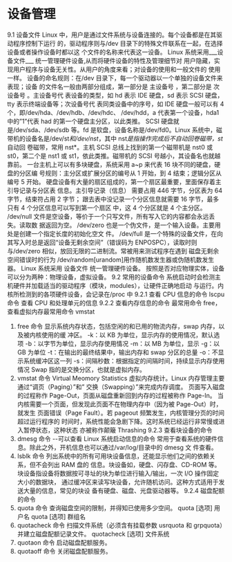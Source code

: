 # 设备管理
9.1 设备文件
Linux 中，用户是通过文件系统与设备连接的。每个设备都是在其驱动程序控制下运行
的，驱动程序则与/dev 目录下的特殊文件联系在一起，在选择设备或者操作设备时都以这
个文件的名称来代表这一设备。
Linux 系统采用___设备文件___ 统一管理硬件设备,从而将硬件设备的特性及管理细节对
用户隐藏，实现用户程序与设备无关性。从用户的角度来看；对设备的使用和一般文件的
使用一样。
设备的命名规则：在/dev 目录下，每一个驱动器以一个单独的设备文件来表现；设备
的文件名一般由两部分组成，第一部分是 主设备号 ，第二部分是 次设备号 。主设备号代
表设备的类型，如 hd 表示 IDE 硬盘，sd 表示 SCSI 硬盘，tty 表示终端设备等；次设备号代
表同类设备中的序号，如 IDE 硬盘一般可以有 4 个，即/dev/hda、/dev/hdb、/dev/hdc、
/dev/hdd，a 代表第一个设备，hda1 中的”1”代表 had 的第一个硬盘主分区，以此类推。
SCSI 硬盘就是/dev/sda、/dev/sdb 等。fd 是软盘，设备名称是/dev/fd0。Linux 系统中，磁
带机的设备名是/dev/st*和/dev/nst*，其中 nst*是指操作完成后不自动回卷磁带，st*自动回
卷磁带，常用 nst*。主机 SCSI 总线上找到的第一个磁带机是 nst0 或 st0，第二个是 nst1 或
st1，依此类推。磁带机的 SCSI 号越小，其设备名也就越靠前。
一台主机上可以有多块硬盘，系统采用 a~p 来代表 16 块不同的硬盘，硬盘的分区编
号规则：主分区或扩展分区的编号从 1 开始，到 4 结束；逻辑分区从编号 5 开始。
硬盘设备有大量的扇区组成的，第一个扇区最重要，里面保存着主引导记录与分区表
信息。主引导记录（信息） 需要占用 446 字节，分区表为 64 字节，结束符占用 2 字节；
跟去表中没记录一个分区信息就需要 16 字节，最多只有 4 个分区信息可以写到第一个扇区
中，这 4 个分区就是 4 个主分区。
/dev/null 文件是空设备，等价于一个只写文件，所有写入它的内容都会永远丢失。读取数
据返回为空。
/dev/zero 也是一个伪文件，是一个输入设备。主要用处是创建一个指定长度的初始化空文
件。
/dev/full 是一个特殊的设备文件，在向其写入时总是返回“设备无剩余空间”（错误码为
ENPOSPC），读取时则与/dev/zero 相似，放回无限的二进制流。常被用来测试程序在遇到
磁盘无剩余空间错误时的行为
/dev/random[urandom]用作随机数发生器或伪随机数发生器。
Linux 系统采用 设备文件 统一管理硬件设备。
按照是否对应物理实体，设备可以分为两种：物理设备，虚拟设备。
9.2 常用的设备命令
系统启动时会检测主机硬件并加载适当的驱动程序（模块，modules），让硬件正确地启动
与运行。内核所检测到的各项硬件设备，会记录在/proc 中
9.2.1 查看 CPU 信息的命令
lscpu 命令 查看 CPU 和处理单元的信息
9.2.2 查看内存信息的命令
最常用命令 free，查看虚拟内存最常用命令 vmstat
1. free 命令
显示系统内存状态，包括空闲的和已用的物流内存，swap 内存，以及被内核使用的缓
冲区。
-k：以 KB 为单位，显示内存的使用情况，默认选项
-b：以字节为单位，显示内存使用情况
-m：以 MB 为单位，显示
-g：以 GB 为单位
-t：在输出的最终结果中，输出内存和 swap 分区的总量
-o：不显示系统缓冲区这一列
-s：间隔秒数：根据指定的间隔时间，持续显示内存使用情况
Swap 指的是交换分区，也就是虚拟内存。
2. vmstat 命令
Virtual Meomory Statistics 虚拟内存统计。Linux 内存管理主要通过“调页（Paging）”和” 交换（Swapping）”来完成内存调度。
页面写入磁盘的过程称作 Page-Out，页面从磁盘重新回到内存的过程被称作 Page-In。
当内核需要一个页面，但发现此页面不在物理内存中（因为被 Page-Out）时，就发生
页面错误（Page Fault）。若 pageout 频繁发生，内核管理分页的时间超过运行程序的
时间时，系统性能会急剧下降。这时系统已经运行非常慢或进入暂停状态，这种状态
亦被称作颠簸 Thrashing
9.2.3 查看块设备的命令
1. dmesg 命令
--可以查看 Linux 系统启动信息的命令
常用于查看系统的硬件信息。除此之外，开机信息也可以通过/var/log/目录中的 dmesg 文
件查看。
2. lsblk 命令
列出系统中的所有可用块设备信息，还能显示他们之间的依赖关系，但不会列出 RAM 盘的
信息。块设备如，硬盘、闪存盘、CD-ROM 等。
块设备指设备将数据按可寻址的块为单位进行输入/输出，一次 I/O 操作固定大小的数据块，
通过缓冲区来读写块设备，允许随机访问。这种方式适用于发送大量的信息，常见的块设
备有硬盘、磁盘、光盘驱动器等。
9.2.4 磁盘配额的命令
1. quota 命令
查询磁盘空间的限制，并得知已使用多少空间。
quota [选项] 用户名
quota [选项] 群组名
2. quotacheck 命令
扫描文件系统（必须含有挂载参数 usrquota 和 grpquota）并建立磁盘配额记录文件。
quotacheck [选项] 文件系统
3. quotaon 命令
启动磁盘配额服务。
4. quotaoff 命令
关闭磁盘配额服务。